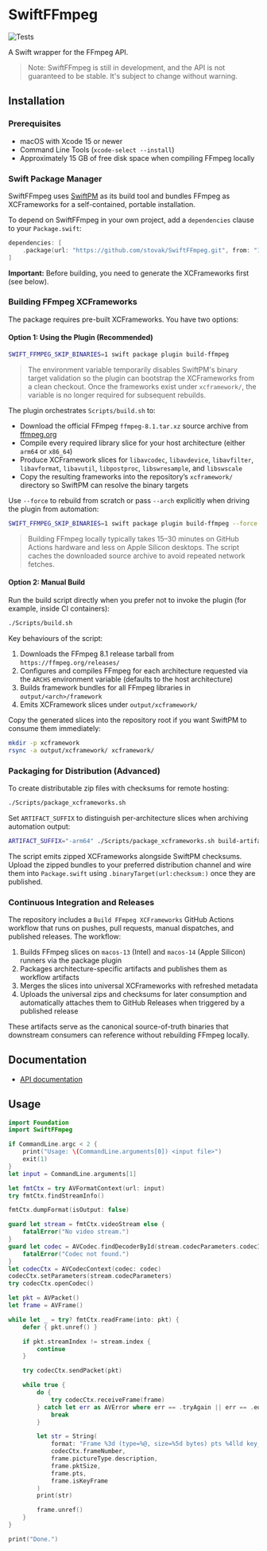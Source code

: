 # SwiftFFmpeg

![Tests](https://github.com/stovak/SwiftFFMpeg/actions/workflows/tests.yml/badge.svg)

A Swift wrapper for the FFmpeg API.

> Note: SwiftFFmpeg is still in development, and the API is not guaranteed to be stable. It's subject to change without warning.

## Installation

### Prerequisites

- macOS with Xcode 15 or newer
- Command Line Tools (`xcode-select --install`)
- Approximately 15 GB of free disk space when compiling FFmpeg locally

### Swift Package Manager

SwiftFFmpeg uses [SwiftPM](https://swift.org/package-manager/) as its build tool and bundles FFmpeg as XCFrameworks for a self-contained, portable installation.

To depend on SwiftFFmpeg in your own project, add a `dependencies` clause to your `Package.swift`:

```swift
dependencies: [
    .package(url: "https://github.com/stovak/SwiftFFmpeg.git", from: "1.0.1")
]
```

**Important:** Before building, you need to generate the XCFrameworks first (see below).

### Building FFmpeg XCFrameworks

The package requires pre-built XCFrameworks. You have two options:

#### Option 1: Using the Plugin (Recommended)

```bash
SWIFT_FFMPEG_SKIP_BINARIES=1 swift package plugin build-ffmpeg
```

> The environment variable temporarily disables SwiftPM's binary target validation so the plugin can bootstrap the XCFrameworks from a clean checkout. Once the frameworks exist under `xcframework/`, the variable is no longer required for subsequent rebuilds.

The plugin orchestrates `Scripts/build.sh` to:

- Download the official FFmpeg `ffmpeg-8.1.tar.xz` source archive from [ffmpeg.org](https://www.ffmpeg.org/download.html#get-sources)
- Compile every required library slice for your host architecture (either `arm64` or `x86_64`)
- Produce XCFramework slices for `libavcodec`, `libavdevice`, `libavfilter`, `libavformat`, `libavutil`, `libpostproc`, `libswresample`, and `libswscale`
- Copy the resulting frameworks into the repository’s `xcframework/` directory so SwiftPM can resolve the binary targets

Use `--force` to rebuild from scratch or pass `--arch` explicitly when driving the plugin from automation:

```bash
SWIFT_FFMPEG_SKIP_BINARIES=1 swift package plugin build-ffmpeg --force --arch arm64
```

> Building FFmpeg locally typically takes 15–30 minutes on GitHub Actions hardware and less on Apple Silicon desktops. The script caches the downloaded source archive to avoid repeated network fetches.

#### Option 2: Manual Build

Run the build script directly when you prefer not to invoke the plugin (for example, inside CI containers):

```bash
./Scripts/build.sh
```

Key behaviours of the script:

1. Downloads the FFmpeg 8.1 release tarball from `https://ffmpeg.org/releases/`
2. Configures and compiles FFmpeg for each architecture requested via the `ARCHS` environment variable (defaults to the host architecture)
3. Builds framework bundles for all FFmpeg libraries in `output/<arch>/framework`
4. Emits XCFramework slices under `output/xcframework/`

Copy the generated slices into the repository root if you want SwiftPM to consume them immediately:

```bash
mkdir -p xcframework
rsync -a output/xcframework/ xcframework/
```

### Packaging for Distribution (Advanced)

To create distributable zip files with checksums for remote hosting:

```bash
./Scripts/package_xcframeworks.sh
```

Set `ARTIFACT_SUFFIX` to distinguish per-architecture slices when archiving automation output:

```bash
ARTIFACT_SUFFIX="-arm64" ./Scripts/package_xcframeworks.sh build-artifacts
```

The script emits zipped XCFrameworks alongside SwiftPM checksums. Upload the zipped bundles to your preferred distribution channel and wire them into `Package.swift` using `.binaryTarget(url:checksum:)` once they are published.

### Continuous Integration and Releases

The repository includes a `Build FFmpeg XCFrameworks` GitHub Actions workflow that runs on pushes, pull requests, manual dispatches, and published releases. The workflow:

1. Builds FFmpeg slices on `macos-13` (Intel) and `macos-14` (Apple Silicon) runners via the package plugin
2. Packages architecture-specific artifacts and publishes them as workflow artifacts
3. Merges the slices into universal XCFrameworks with refreshed metadata
4. Uploads the universal zips and checksums for later consumption and automatically attaches them to GitHub Releases when triggered by a published release

These artifacts serve as the canonical source-of-truth binaries that downstream consumers can reference without rebuilding FFmpeg locally.

## Documentation

- [API documentation](https://sunlubo.github.io/SwiftFFmpeg)

## Usage

```swift
import Foundation
import SwiftFFmpeg

if CommandLine.argc < 2 {
    print("Usage: \(CommandLine.arguments[0]) <input file>")
    exit(1)
}
let input = CommandLine.arguments[1]

let fmtCtx = try AVFormatContext(url: input)
try fmtCtx.findStreamInfo()

fmtCtx.dumpFormat(isOutput: false)

guard let stream = fmtCtx.videoStream else {
    fatalError("No video stream.")
}
guard let codec = AVCodec.findDecoderById(stream.codecParameters.codecId) else {
    fatalError("Codec not found.")
}
let codecCtx = AVCodecContext(codec: codec)
codecCtx.setParameters(stream.codecParameters)
try codecCtx.openCodec()

let pkt = AVPacket()
let frame = AVFrame()

while let _ = try? fmtCtx.readFrame(into: pkt) {
    defer { pkt.unref() }

    if pkt.streamIndex != stream.index {
        continue
    }

    try codecCtx.sendPacket(pkt)

    while true {
        do {
            try codecCtx.receiveFrame(frame)
        } catch let err as AVError where err == .tryAgain || err == .eof {
            break
        }

        let str = String(
            format: "Frame %3d (type=%@, size=%5d bytes) pts %4lld key_frame %d",
            codecCtx.frameNumber,
            frame.pictureType.description,
            frame.pktSize,
            frame.pts,
            frame.isKeyFrame
        )
        print(str)

        frame.unref()
    }
}

print("Done.")
```
